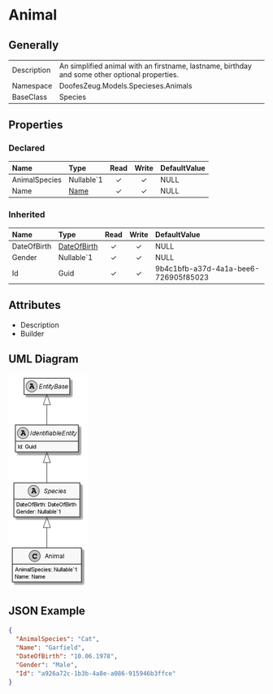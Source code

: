 ﻿# Animal

## Generally

|||
|:-|:-|
|Description|An simplified animal with an firstname, lastname, birthday and some other optional properties.|
|Namespace|DoofesZeug.Models.Specieses.Animals|
|BaseClass|Species|

## Properties

### Declared

|Name|Type|Read|Write|DefaultValue|
|:---|:---|:--:|:---:|:-----------|
|AnimalSpecies|Nullable`1|&#x2713;|&#x2713;|NULL|
|Name|[Name](../../Models/DoofesZeug.Models.Specieses/Name.md)|&#x2713;|&#x2713;|NULL|

### Inherited

|Name|Type|Read|Write|DefaultValue|
|:---|:---|:--:|:---:|:-----------|
|DateOfBirth|[DateOfBirth](../../Models/DoofesZeug.Models.DateAndTime/DateOfBirth.md)|&#x2713;|&#x2713;|NULL|
|Gender|Nullable`1|&#x2713;|&#x2713;|NULL|
|Id|Guid|&#x2713;|&#x2713;|9b4c1bfb-a37d-4a1a-bee6-726905f85023|

## Attributes

- Description
- Builder

## UML Diagram

![Animal.png](./Animal.png "Animal")

## JSON Example

```json
{
  "AnimalSpecies": "Cat",
  "Name": "Garfield",
  "DateOfBirth": "10.06.1978",
  "Gender": "Male",
  "Id": "a926a72c-1b3b-4a8e-a086-915946b3ffce"
}
```

